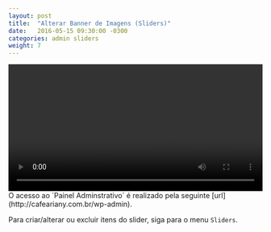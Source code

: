```yaml
---
layout: post
title:  "Alterar Banner de Imagens (Sliders)"
date:   2016-05-15 09:30:00 -0300
categories: admin sliders
weight: 7
---
```

<video controls preload='metadata' onclick='(function(el){ if(el.paused) el.play(); else el.pause() })(this)' style="width: 100%;max-width: 720px;">
  <source src='{{ site.baseurl }}/css/video/02_sliders_alteracao.webm' type='video/webm; codecs="vp8, vorbis"'>
</video>
O acesso ao `Painel Adminstrativo` é realizado pela seguinte [url](http://cafeariany.com.br/wp-admin).

Para criar/alterar ou excluir itens do slider, siga para o menu `Sliders`.